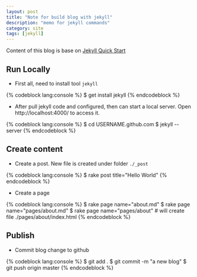 ```yaml
---
layout: post
title: "Note for build blog with jekyll"
description: "memo for jekyll commands"
category: site
tags: [jekyll]
---
```


Content of this blog is base on [Jekyll Quick Start](http://jekyllbootstrap.com/usage/jekyll-quick-start.html)

Run Locally
-----------

- First all, need to install tool `jekyll`

{% codeblock lang:console %}
    $ get install jekyll
{% endcodeblock %}

- After pull jekyll code and configured, then can start a local server. Open http://localhost:4000/ to access it.

{% codeblock lang:console %}
    $ cd USERNAME.github.com
    $ jekyll --server
{% endcodeblock %}


Create content
---------------
- Create a post. New file is created under folder `./_post`

{% codeblock lang:console %}
    $ rake post title="Hello World"
{% endcodeblock %}

- Create a page

{% codeblock lang:console %}
    $ rake page name="about.md"
    $ rake page name="pages/about.md"
    $ rake page name="pages/about"    # will create file ./pages/about/index.html
{% endcodeblock %}

Publish
-------

- Commit blog change to github

{% codeblock lang:console %}
    $ git add .
    $ git commit -m "a new blog"
    $ git push origin master
{% endcodeblock %}



